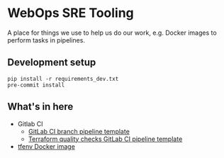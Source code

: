 # WebOps SRE Tooling

A place for things we use to help us do our work, e.g. Docker images to perform tasks in pipelines.

## Development setup

    pip install -r requirements_dev.txt
    pre-commit install

## What's in here

* Gitlab CI
  * [GitLab CI branch pipeline template](./gitlab-ci/branch-pipeline/README.md)
  * [Terraform quality checks GitLab CI pipeline template](./gitlab-ci/terraform-quality-checks/README.md)
* [tfenv Docker image](./tfenv/README.md)
